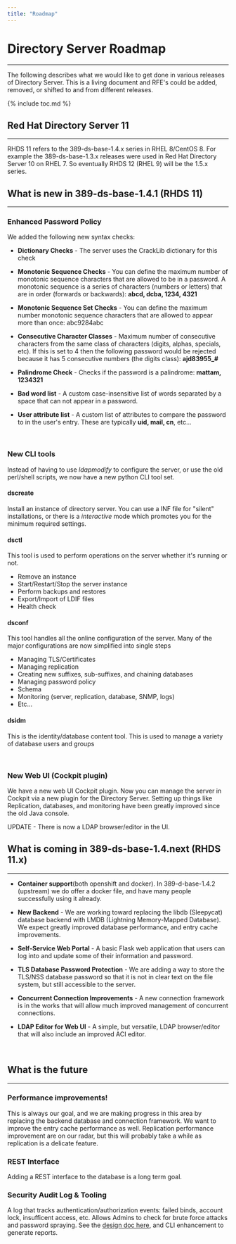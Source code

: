 ```yaml
---
title: "Roadmap"
---
```


# Directory Server Roadmap
--------------------------

The following describes what we would like to get done in various releases of Directory Server.  This is a living document and RFE's could be added, removed, or shifted to and from different releases.

{% include toc.md %}


## Red Hat Directory Server 11
------------------------------

RHDS 11 refers to the 389-ds-base-1.4.x series in RHEL 8/CentOS 8. For example the 389-ds-base-1.3.x releases were used in Red Hat Directory Server 10 on RHEL 7.  So eventually RHDS 12 (RHEL 9) will be the 1.5.x series.


## What is new in 389-ds-base-1.4.1 (RHDS 11)
---------------------------------------------

### Enhanced Password Policy

We added the following new syntax checks:

- **Dictionary Checks** - The server uses the CrackLib dictionary for this check

- **Monotonic Sequence Checks** - You can define the maximum number of monotonic sequence characters that are allowed to be in a password. A monotonic sequence is a series of characters (numbers or letters) that are in order (forwards or backwards): **abcd, dcba, 1234, 4321**

- **Monotonic Sequence Set Checks** - You can define the maximum number monotonic sequence characters that are allowed to appear more than once: abc9284abc

- **Consecutive Character Classes** - Maximum number of consecutive characters from the same class of characters (digits, alphas, specials, etc). If this is set to 4 then the following password would be rejected because it has 5 consecutive numbers (the digits class): **ajd83955_#**

- **Palindrome Check** - Checks if the password is a palindrome: **mattam, 1234321**

- **Bad word list** - A custom case-insensitive list of words separated by a space that can not appear in a password.

- **User attribute list** - A custom list of attributes to compare the password to in the user's entry.  These are typically **uid, mail, cn**, etc...

<br>

### New CLI tools

Instead of having to use *ldapmodify* to configure the server, or use the old perl/shell scripts, we now have a new python CLI tool set.  


#### dscreate

Install an instance of directory server.  You can use a INF file for "silent" installations, or there is a *interactive* mode which promotes you for the minimum required settings.

#### dsctl

This tool is used to perform operations on the server whether it's running or not.

- Remove an instance
- Start/Restart/Stop the server instance
- Perform backups and restores
- Export/Import of LDIF files
- Health check

#### dsconf

This tool handles all the online configuration of the server.  Many of the major configurations are now simplified into single steps

- Managing TLS/Certificates
- Managing replication
- Creating new suffixes, sub-suffixes, and chaining databases
- Managing password policy
- Schema
- Monitoring (server, replication, database, SNMP, logs)
- Etc...

#### dsidm

This is the identity/database content tool.  This is used to manage a variety of database users and groups

<br>

### New Web UI (Cockpit plugin)

We have a new web UI Cockpit plugin.  Now you can manage the server in Cockpit via a new plugin for the Directory Server.  Setting up things like Replication, databases, and monitoring have been greatly improved since the old Java console.

UPDATE - There is now a LDAP browser/editor in the UI. 
<br>

## What is coming in 389-ds-base-1.4.next (RHDS 11.x)
---------------------------------------------

- **Container support**(both openshift and docker).  In 389-d-base-1.4.2 (upstream) we do offer a docker file, and have many people successfully using it already.

- **New Backend** - We are working toward replacing the libdb (Sleepycat) database backend with LMDB (Lightning Memory-Mapped Database).  We expect greatly improved database performance, and entry cache improvements.

- **Self-Service Web Portal** - A basic Flask web application that users can log into and update some of their information and password.

- **TLS Database Password Protection** - We are adding a way to store the TLS/NSS database password so that it is not in clear text on the file system, but still accessible to the server.

- **Concurrent Connection Improvements** - A new connection framework is in the works that will allow much improved management of concurrent connections.

- **LDAP Editor for Web UI** - A simple, but versatile, LDAP browser/editor that will also include an improved ACI editor.

<br>

## What is the future
---------------------------------------------

### Performance improvements!

This is always our goal, and we are making progress in this area by replacing the backend database and connection framework.  We want to improve the entry cache performance as well.  Replication performance improvement are on our radar, but this will probably take a while as replication is a delicate feature.

### REST Interface

Adding a REST interface to the database is a long term goal.

### Security Audit Log & Tooling

A log that tracks authentication/authorization events:  failed binds,  account lock, insufficent access, etc.  Allows Admins to check for brute force attacks and password spraying.  See the [design doc here](../design/security-audit-log-design.html), and CLI enhancement to generate reports.


